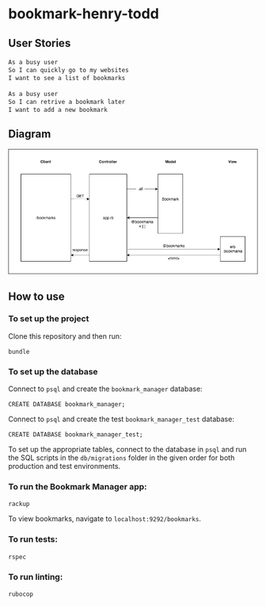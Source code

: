 # bookmark-henry-todd

## User Stories

```
As a busy user
So I can quickly go to my websites
I want to see a list of bookmarks

As a busy user
So I can retrive a bookmark later
I want to add a new bookmark

```


## Diagram
![diagram](./docs/images/diagram.png)


## How to use

### To set up the project

Clone this repository and then run:

```
bundle
```

### To set up the database

Connect to `psql` and create the `bookmark_manager` database:

```
CREATE DATABASE bookmark_manager;
```
Connect to `psql` and create the test `bookmark_manager_test` database:

```
CREATE DATABASE bookmark_manager_test;
```

To set up the appropriate tables, connect to the database in `psql` and run the SQL scripts in the `db/migrations` folder in the given order for both production and test environments.

### To run the Bookmark Manager app:

```
rackup
```

To view bookmarks, navigate to `localhost:9292/bookmarks`.

### To run tests:

```
rspec
```

### To run linting:

```
rubocop
```
